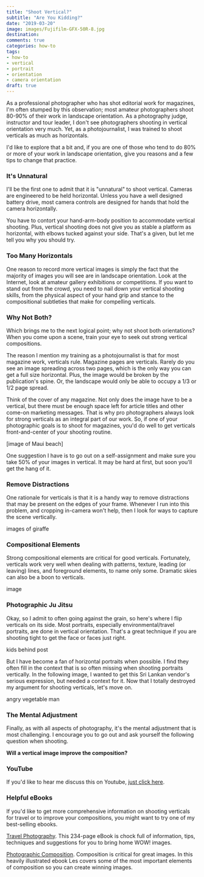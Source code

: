 ```yaml
---
title: "Shoot Vertical?"
subtitle: "Are You Kidding?"
date: "2019-03-20"
image: images/Fujifilm-GFX-50R-8.jpg
destination:
comments: true
categories: how-to
tags:
- how-to
- vertical
- portrait
- orientation
- camera orientation
draft: true
---
```


As a professional photographer who has shot editorial work for magazines, I'm often stumped by this observation; most amateur photographers shoot 80-90% of their work in landscape orientation. As a photography judge, instructor and tour leader, I don't see photographers shooting in vertical orientation very much. Yet, as a photojournalist, I was trained to shoot verticals as much as horizontals. 

I'd like to explore that a bit and, if you are one of those who tend to do 80% or more of your work in landscape orientation, give you reasons and a few tips to change that practice. 

### It's Unnatural

I'll  be the first one to admit that it is "unnatural" to shoot vertical. Cameras are engineered to be held horizontal. Unless you have a well designed battery drive, most camera controls are designed for hands that hold the camera horizontally. 

You have to contort your hand-arm-body position to accommodate vertical shooting. Plus, vertical shooting does not give you as stable a platform as horizontal, with elbows tucked against your side. That's a given, but let me tell you why you should try. 

### Too Many Horizontals	

One reason to record more vertical images is simply the fact that the majority of images you will see are in landscape orientation. Look at the Internet, look at amateur gallery exhibitions or competitions. If you want to stand out from the crowd, you need to nail down your vertical shooting skills, from the physical aspect of your hand grip and stance to the compositional subtleties that make for compelling verticals. 

### Why Not Both?

Which brings me to the next logical point; why not shoot both orientations? When you come upon a scene, train your eye to seek out strong vertical compositions. 

The reason I mention my training as a photojournalist is that for most magazine work, verticals rule. Magazine pages are verticals. Rarely do you see an image spreading across two pages, which is the only way you can get a full size horizontal. Plus, the image would be broken by the publication's spine. Or, the landscape would only be able to occupy a 1/3 or 1/2 page spread. 

Think of the cover of any magazine. Not only does the image have to be a vertical, but there must be enough space left for article titles and other come-on marketing messages. That is why pro photographers always look for strong verticals as an integral part of our work. So, if one of your photographic goals is to shoot for magazines, you'd do well to get verticals front-and-center of your shooting routine. 

[image of Maui beach]

One suggestion I have is to go out on a self-assignment and make sure you take 50% of your images in vertical. It may be hard at first, but soon you'll get the hang of it.  

### Remove Distractions

One rationale for verticals is that it is a handy way to remove distractions that may be present on the edges of your frame. Whenever I run into this problem, and cropping in-camera won't help, then I look for ways to capture the scene vertically. 

images of giraffe

### Compositional Elements

Strong compositional elements are critical for good verticals. Fortunately, verticals work very well when dealing with patterns, texture, leading (or leaving) lines, and foreground elements, to name only some. Dramatic skies can also be a boon to verticals. 

image

### Photographic Ju Jitsu

Okay, so I admit to often going against the grain, so here's where I flip verticals on its side. Most portraits, especially environmental/travel portraits, are done in vertical orientation. That's a great technique if you are shooting tight to get the face or faces just right. 

kids behind post

But I have become a fan of horizontal portraits when possible. I find they often fill in the context that is so often missing when shooting portraits vertically. In the following image, I wanted to get this Sri Lankan vendor's serious expression, but needed a context for it. Now that I totally destroyed my argument for shooting verticals, let's move on. 

angry vegetable man

### The Mental Adjustment

Finally, as with all aspects of photography, it's the mental adjustment that is most challenging. I encourage you to go out and ask yourself the following question when shooting. 

**Will a vertical image improve the composition?**

### YouTube

If you'd like to hear me discuss this on Youtube, [just click here](). 

### Helpful eBooks

If you'd like to get more comprehensive information on shooting verticals for travel or to improve your compositions, you might want to try one of my best-selling ebooks. 

[Travel Photography](https://lesterpickerphoto.com/products/travel-photography-ebook/). This 234-page eBook is chock full of information, tips, techniques and suggestions for you to bring home WOW! images. 

[Photographic Composition](https://lesterpickerphoto.com/products/photographic-composition-ebook/). Composition is critical for great images. In this heavily illustrated ebook Les covers some of the most important elements of composition so you can create winning images.



